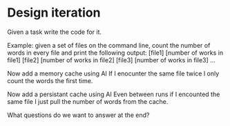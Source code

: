 # Design iteration

Given a task write the code for it.

Example: given a set of files on the command line, count the number of words in every file and
print the following output:
[file1] [number of works in file1]
[file2] [number of works in file2]
[file3] [number of works in file3]
...

Now add a memory cache using AI
    If I enocunter the same file twice I only count the words the first time.

Now add a persistant cache using AI
    Even between runs if I encounted the same file I just pull the number of words
    from the cache.

What questions do we want to answer at the end?
